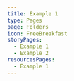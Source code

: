 ```yaml
---
title: Example 1
type: Pages
page: Folders
icon: FreeBreakfast
storyPages:
  - Example 1
  - Example 2
resourcesPages:
  - Example 1
---
```


